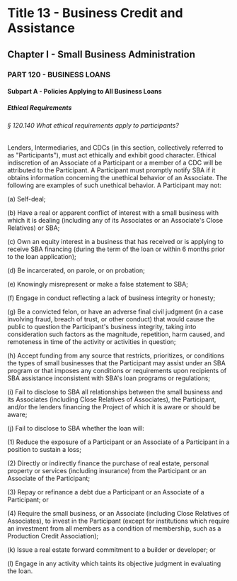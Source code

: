 
# Title 13 - Business Credit and Assistance
## Chapter I - Small Business Administration
### PART 120 - BUSINESS LOANS
#### Subpart A - Policies Applying to All Business Loans
##### Ethical Requirements
###### § 120.140 What ethical requirements apply to participants?

Lenders, Intermediaries, and CDCs (in this section, collectively referred to as "Participants"), must act ethically and exhibit good character. Ethical indiscretion of an Associate of a Participant or a member of a CDC will be attributed to the Participant. A Participant must promptly notify SBA if it obtains information concerning the unethical behavior of an Associate. The following are examples of such unethical behavior. A Participant may not:

(a) Self-deal;

(b) Have a real or apparent conflict of interest with a small business with which it is dealing (including any of its Associates or an Associate's Close Relatives) or SBA;

(c) Own an equity interest in a business that has received or is applying to receive SBA financing (during the term of the loan or within 6 months prior to the loan application);

(d) Be incarcerated, on parole, or on probation;

(e) Knowingly misrepresent or make a false statement to SBA;

(f) Engage in conduct reflecting a lack of business integrity or honesty;

(g) Be a convicted felon, or have an adverse final civil judgment (in a case involving fraud, breach of trust, or other conduct) that would cause the public to question the Participant's business integrity, taking into consideration such factors as the magnitude, repetition, harm caused, and remoteness in time of the activity or activities in question;

(h) Accept funding from any source that restricts, prioritizes, or conditions the types of small businesses that the Participant may assist under an SBA program or that imposes any conditions or requirements upon recipients of SBA assistance inconsistent with SBA's loan programs or regulations;

(i) Fail to disclose to SBA all relationships between the small business and its Associates (including Close Relatives of Associates), the Participant, and/or the lenders financing the Project of which it is aware or should be aware;

(j) Fail to disclose to SBA whether the loan will:

(1) Reduce the exposure of a Participant or an Associate of a Participant in a position to sustain a loss;

(2) Directly or indirectly finance the purchase of real estate, personal property or services (including insurance) from the Participant or an Associate of the Participant;

(3) Repay or refinance a debt due a Participant or an Associate of a Participant; or

(4) Require the small business, or an Associate (including Close Relatives of Associates), to invest in the Participant (except for institutions which require an investment from all members as a condition of membership, such as a Production Credit Association);

(k) Issue a real estate forward commitment to a builder or developer; or

(l) Engage in any activity which taints its objective judgment in evaluating the loan.
